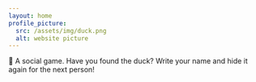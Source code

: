```yaml
---
layout: home
profile_picture:
  src: /assets/img/duck.png
  alt: website picture
---
```


<p>
  🐤 A social game. Have you found the duck? Write your name and hide it again for the next person!
</p>


